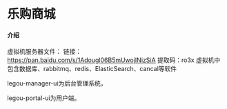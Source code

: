 # 乐购商城

#### 介绍
虚拟机服务器文件：
链接：https://pan.baidu.com/s/1Adougl06B5mUwojINizSiA 
提取码：ro3x
虚拟机中包含数据库、rabbitmq、redis、ElasticSearch、cancal等软件

legou-manager-ui为后台管理系统，

legou-portal-ui为用户端。

